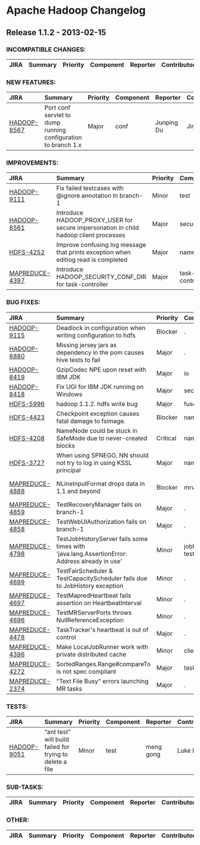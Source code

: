
<!---
# Licensed to the Apache Software Foundation (ASF) under one
# or more contributor license agreements.  See the NOTICE file
# distributed with this work for additional information
# regarding copyright ownership.  The ASF licenses this file
# to you under the Apache License, Version 2.0 (the
# "License"); you may not use this file except in compliance
# with the License.  You may obtain a copy of the License at
#
#     http://www.apache.org/licenses/LICENSE-2.0
#
# Unless required by applicable law or agreed to in writing, software
# distributed under the License is distributed on an "AS IS" BASIS,
# WITHOUT WARRANTIES OR CONDITIONS OF ANY KIND, either express or implied.
# See the License for the specific language governing permissions and
# limitations under the License.
-->
# Apache Hadoop Changelog

## Release 1.1.2 - 2013-02-15

### INCOMPATIBLE CHANGES:

| JIRA | Summary | Priority | Component | Reporter | Contributor |
|:---- |:---- | :--- |:---- |:---- |:---- |


### NEW FEATURES:

| JIRA | Summary | Priority | Component | Reporter | Contributor |
|:---- |:---- | :--- |:---- |:---- |:---- |
| [HADOOP-8567](https://issues.apache.org/jira/browse/HADOOP-8567) | Port conf servlet to dump running configuration  to branch 1.x |  Major | conf | Junping Du | Jing Zhao |


### IMPROVEMENTS:

| JIRA | Summary | Priority | Component | Reporter | Contributor |
|:---- |:---- | :--- |:---- |:---- |:---- |
| [HADOOP-9111](https://issues.apache.org/jira/browse/HADOOP-9111) | Fix failed testcases with @ignore annotation In branch-1 |  Minor | test | Jing Zhao | Jing Zhao |
| [HADOOP-8561](https://issues.apache.org/jira/browse/HADOOP-8561) | Introduce HADOOP\_PROXY\_USER for secure impersonation in child hadoop client processes |  Major | security | Luke Lu | Yu Gao |
| [HDFS-4252](https://issues.apache.org/jira/browse/HDFS-4252) | Improve confusing log message that prints exception when editlog read is completed |  Major | namenode | Suresh Srinivas | Jing Zhao |
| [MAPREDUCE-4397](https://issues.apache.org/jira/browse/MAPREDUCE-4397) | Introduce HADOOP\_SECURITY\_CONF\_DIR for task-controller |  Major | task-controller | Luke Lu | Yu Gao |


### BUG FIXES:

| JIRA | Summary | Priority | Component | Reporter | Contributor |
|:---- |:---- | :--- |:---- |:---- |:---- |
| [HADOOP-9115](https://issues.apache.org/jira/browse/HADOOP-9115) | Deadlock in configuration when writing configuration to hdfs |  Blocker | . | Arpit Gupta | Jing Zhao |
| [HADOOP-8880](https://issues.apache.org/jira/browse/HADOOP-8880) | Missing jersey jars as dependency in the pom causes hive tests to fail |  Major | . | Giridharan Kesavan | Giridharan Kesavan |
| [HADOOP-8419](https://issues.apache.org/jira/browse/HADOOP-8419) | GzipCodec NPE upon reset with IBM JDK |  Major | io | Luke Lu | Yu Li |
| [HADOOP-8418](https://issues.apache.org/jira/browse/HADOOP-8418) | Fix UGI for IBM JDK running on Windows |  Major | security | Luke Lu | Yu Gao |
| [HDFS-5996](https://issues.apache.org/jira/browse/HDFS-5996) | hadoop 1.1.2.  hdfs  write bug |  Major | fuse-dfs | WangMeng |  |
| [HDFS-4423](https://issues.apache.org/jira/browse/HDFS-4423) | Checkpoint exception causes fatal damage to fsimage. |  Blocker | namenode | ChenFolin | Chris Nauroth |
| [HDFS-4208](https://issues.apache.org/jira/browse/HDFS-4208) | NameNode could be stuck in SafeMode due to never-created blocks |  Critical | namenode | Brandon Li | Brandon Li |
| [HDFS-3727](https://issues.apache.org/jira/browse/HDFS-3727) | When using SPNEGO, NN should not try to log in using KSSL principal |  Major | namenode | Aaron T. Myers | Aaron T. Myers |
| [MAPREDUCE-4888](https://issues.apache.org/jira/browse/MAPREDUCE-4888) | NLineInputFormat drops data in 1.1 and beyond |  Blocker | mrv1 | Robert Joseph Evans | Vinod Kumar Vavilapalli |
| [MAPREDUCE-4859](https://issues.apache.org/jira/browse/MAPREDUCE-4859) | TestRecoveryManager fails on branch-1 |  Major | . | Arun C Murthy | Arun C Murthy |
| [MAPREDUCE-4858](https://issues.apache.org/jira/browse/MAPREDUCE-4858) | TestWebUIAuthorization fails on branch-1 |  Major | . | Arun C Murthy | Arun C Murthy |
| [MAPREDUCE-4798](https://issues.apache.org/jira/browse/MAPREDUCE-4798) | TestJobHistoryServer fails some times with 'java.lang.AssertionError: Address already in use' |  Minor | jobhistoryserver, test | sam liu | sam liu |
| [MAPREDUCE-4699](https://issues.apache.org/jira/browse/MAPREDUCE-4699) | TestFairScheduler & TestCapacityScheduler fails due to JobHistory exception |  Minor | . | Gopal V | Gopal V |
| [MAPREDUCE-4697](https://issues.apache.org/jira/browse/MAPREDUCE-4697) | TestMapredHeartbeat fails assertion on HeartbeatInterval |  Minor | . | Gopal V | Gopal V |
| [MAPREDUCE-4696](https://issues.apache.org/jira/browse/MAPREDUCE-4696) | TestMRServerPorts throws NullReferenceException |  Minor | . | Gopal V | Gopal V |
| [MAPREDUCE-4478](https://issues.apache.org/jira/browse/MAPREDUCE-4478) | TaskTracker's heartbeat is out of control |  Major | . | Liyin Liang | Liyin Liang |
| [MAPREDUCE-4396](https://issues.apache.org/jira/browse/MAPREDUCE-4396) | Make LocalJobRunner work with private distributed cache |  Minor | client | Luke Lu | Yu Gao |
| [MAPREDUCE-4272](https://issues.apache.org/jira/browse/MAPREDUCE-4272) | SortedRanges.Range#compareTo is not spec compliant |  Major | task | Luke Lu | Yu Gao |
| [MAPREDUCE-2374](https://issues.apache.org/jira/browse/MAPREDUCE-2374) | "Text File Busy" errors launching MR tasks |  Major | . | Todd Lipcon | Andy Isaacson |


### TESTS:

| JIRA | Summary | Priority | Component | Reporter | Contributor |
|:---- |:---- | :--- |:---- |:---- |:---- |
| [HADOOP-9051](https://issues.apache.org/jira/browse/HADOOP-9051) | “ant test” will build failed for  trying to delete a file |  Minor | test | meng gong | Luke Lu |


### SUB-TASKS:

| JIRA | Summary | Priority | Component | Reporter | Contributor |
|:---- |:---- | :--- |:---- |:---- |:---- |


### OTHER:

| JIRA | Summary | Priority | Component | Reporter | Contributor |
|:---- |:---- | :--- |:---- |:---- |:---- |


